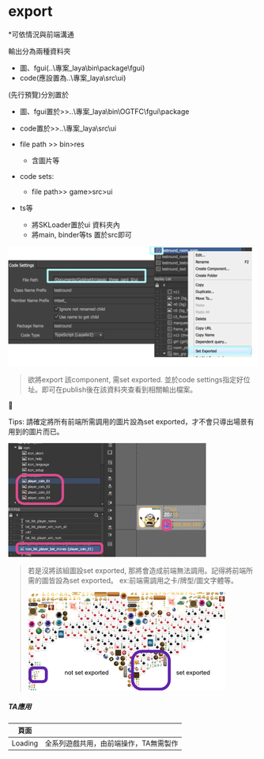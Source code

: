 # export

\*可依情況與前端溝通

輸出分為兩種資料夾

* 圖、fgui\(..\專案\_laya\bin\package\fgui\)
* code\(應設置為..\專案\_laya\src\ui\)

\(先行預覽\)分別置於

* 圖、fgui置於&gt;&gt;..\專案\_laya\bin\OGTFC\fgui\package
* code置於&gt;&gt;..\專案\_laya\src\ui

* file path &gt;&gt; bin&gt;res

  * 含圖片等

* code sets:
  * file path&gt;&gt; game&gt;src&gt;ui
* ts等
  * 將SKLoader置於ui 資料夾內
  * 將main, binder等ts 置於src即可

![](.gitbook/assets/codesettings.png)

> 欲將export 該component, 需set exported. 並於code settings指定好位址。即可在publish後在該資料夾查看到相關輸出檔案。



Tips: 請確定將所有前端所需調用的圖片設為set exported，才不會只導出場景有用到的圖片而已。

![](.gitbook/assets/images_exported.png)

> 若是沒將該組圖設set exported, 那將會造成前端無法調用。記得將前端所需的圖皆設為set exported。 ex:前端需調用之卡/牌型/圖文字體等。
>
> ![](.gitbook/assets/set-exported.png)

##### TA應用

| 頁面 |  |
| :---: | :--- |
| Loading | 全系列遊戲共用，由前端操作，TA無需製作 |



